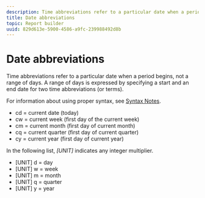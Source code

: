 ```yaml
---
description: Time abbreviations refer to a particular date when a period begins, not a range of days. A range of days is expressed by specifying a start and an end date for two time abbreviations (or terms).
title: Date abbreviations
topic: Report builder
uuid: 829d613e-5900-4586-a9fc-239988492d8b
---
```


# Date abbreviations

Time abbreviations refer to a particular date when a period begins, not a range of days. A range of days is expressed by specifying a start and an end date for two time abbreviations (or terms).

For information about using proper syntax, see [Syntax Notes](/help/analyze/report-builder/data-requests/configuring-report-dates/c-customized-date-expressions/examples-of-date-ranges-using-customized-expressions.md#section_555D6563B2D94FA3BDD801DC0B8C289D).

* cd = current date (today) 
* cw = current week (first day of the current week) 
* cm = current month (first day of current month) 
* cq = current quarter (first day of current quarter) 
* cy = current year (first day of current year)

In the following list, *[UNIT]* indicates any integer multiplier.

* [UNIT] d = day 
* [UNIT] w = week 
* [UNIT] m = month 
* [UNIT] q = quarter 
* [UNIT] y = year
